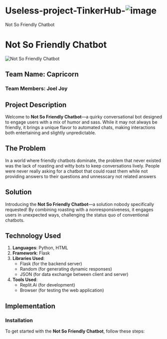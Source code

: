 # Useless-project-TinkerHub-![image](https://github.com/user-attachments/assets/75106df2-258a-4299-81ac-f1eac005d90b)
Not So Friendly Chatbot
# Not So Friendly Chatbot

![Not So Friendly Chatbot](link-to-screenshot)

## Team Name: Capricorn
### Team Members: Joel Joy

## Project Description
Welcome to **Not So Friendly Chatbot**—a quirky conversational bot designed to engage users with a mix of humor and sass. While it may not always be friendly, it brings a unique flavor to automated chats, making interactions both entertaining and slightly unpredictable.

## The Problem
In a world where friendly chatbots dominate, the problem that never existed was the lack of roasting and witty bots to keep conversations lively. People were never really asking for a chatbot that could roast them while not providing answers to their questions and unnesscary not related answers

## Solution
Introducing the **Not So Friendly Chatbot**—a solution nobody specifically requested! By combining roasting with a nonresponsiveness, it engages users in unexpected ways, challenging the status quo of conventional chatbots.

## Technology Used
1. **Languages**: Python, HTML
2. **Framework**: Flask
3. **Libraries Used**:
   - Flask (for the backend server)
   - Random (for generating dynamic responses)
   - JSON (for data exchange between client and server)
4. **Tools Used**:
   - Replit.Ai (for development)
   - Browser (for testing the web application)

## Implementation

### Installation
To get started with the **Not So Friendly Chatbot**, follow these steps:


